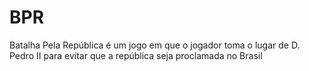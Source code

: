 # BPR
Batalha Pela República é um jogo em que o jogador toma o lugar de D. Pedro II para evitar que a república seja proclamada no Brasil
